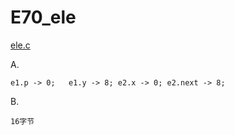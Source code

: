 # E70_ele #

[ele.c](./Resources/ele.c)

A.  

    e1.p -> 0;   e1.y -> 8; e2.x -> 0; e2.next -> 8;

B.  

    16字节
